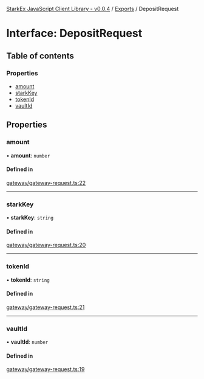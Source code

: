 [StarkEx JavaScript Client Library - v0.0.4](../README.md) / [Exports](../modules.md) / DepositRequest

# Interface: DepositRequest

## Table of contents

### Properties

- [amount](DepositRequest.md#amount)
- [starkKey](DepositRequest.md#starkkey)
- [tokenId](DepositRequest.md#tokenid)
- [vaultId](DepositRequest.md#vaultid)

## Properties

### amount

• **amount**: `number`

#### Defined in

[gateway/gateway-request.ts:22](https://github.com/starkware-libs/starkex-js/blob/8a20d56/src/lib/gateway/gateway-request.ts#L22)

---

### starkKey

• **starkKey**: `string`

#### Defined in

[gateway/gateway-request.ts:20](https://github.com/starkware-libs/starkex-js/blob/8a20d56/src/lib/gateway/gateway-request.ts#L20)

---

### tokenId

• **tokenId**: `string`

#### Defined in

[gateway/gateway-request.ts:21](https://github.com/starkware-libs/starkex-js/blob/8a20d56/src/lib/gateway/gateway-request.ts#L21)

---

### vaultId

• **vaultId**: `number`

#### Defined in

[gateway/gateway-request.ts:19](https://github.com/starkware-libs/starkex-js/blob/8a20d56/src/lib/gateway/gateway-request.ts#L19)
